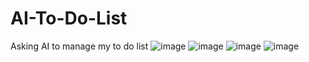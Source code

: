 # AI-To-Do-List
Asking AI to manage my to do list
![image](https://github.com/user-attachments/assets/fd0cd8c2-e3de-482a-b1e1-e74a4cf23597)
![image](https://github.com/user-attachments/assets/6f8ebdc0-3b5a-4095-93a9-5fc293546fc6)
![image](https://github.com/user-attachments/assets/ffe432f6-3c92-460b-89f8-0ea3878a4d55)
![image](https://github.com/user-attachments/assets/620ad412-523d-42f9-b470-84b7a7d95578)

